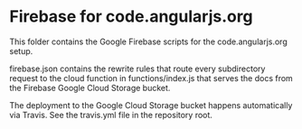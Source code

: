 Firebase for code.angularjs.org
===============================

This folder contains the Google Firebase scripts for the code.angularjs.org setup.

firebase.json contains the rewrite rules that route every subdirectory request to the cloud function
in functions/index.js that serves the docs from the Firebase Google Cloud Storage bucket.

The deployment to the Google Cloud Storage bucket happens automatically via Travis. See the travis.yml
file in the repository root.
